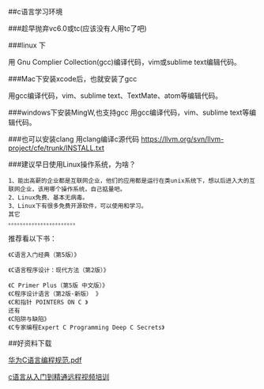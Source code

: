 ##c语言学习环境

###趁早抛弃vc6.0或tc(应该没有人用tc了吧)

###linux 下


用 Gnu Complier Collection(gcc)编译代码，vim或sublime text编辑代码。

###Mac下安装xcode后，也就安装了gcc


用gcc编译代码，vim、sublime text、TextMate、atom等编辑代码。

###windows下安装MingW,也支持gcc
用gcc编译代码，vim、sublime text等编辑代码。

###也可以安装clang 用clang编译c源代码
https://llvm.org/svn/llvm-project/cfe/trunk/INSTALL.txt

###建议早日使用Linux操作系统，为啥？


	1、能出高薪的企业都是互联网企业，他们的应用都是运行在类unix系统下，想以后进入大的互联网企业，该用哪个操作系统，自己掂量吧。
	2、Linux免费、基本无病毒。
	3、Linux下有很多免费开源软件，可以使用和学习。
	其它
	。。。。。。。。。。。。。。。。。。。。。。。
	
推荐看以下书：

	《C语言入门经典（第5版）》

	《C语言程序设计：现代方法（第2版）》

	《C Primer Plus（第5版 中文版）》
	《C程序设计语言（第2版·新版） 》
	《C和指针 POINTERS ON C 》
	还有
	《C陷阱与缺陷》
	《C专家编程Expert C Programming Deep C Secrets》
	
##好资料下载

[华为C语言编程规范.pdf](华为C语言编程规范.pdf)

[c语言从入门到精通远程视频培训](https://github.com/pythonpeixun/article/blob/master/c_course.md)
